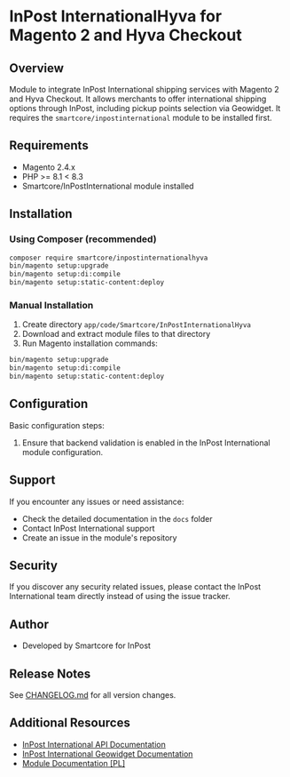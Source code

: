 # InPost InternationalHyva for Magento 2 and Hyva Checkout

## Overview
Module to integrate InPost International shipping services with Magento 2 and Hyva Checkout. It allows merchants to offer international shipping options through InPost, including pickup points selection via Geowidget.
It requires the `smartcore/inpostinternational` module to be installed first.

## Requirements
- Magento 2.4.x
- PHP >= 8.1 < 8.3
- Smartcore/InPostInternational module installed

## Installation

### Using Composer (recommended)
```bash
composer require smartcore/inpostinternationalhyva
bin/magento setup:upgrade
bin/magento setup:di:compile
bin/magento setup:static-content:deploy
```

### Manual Installation
1. Create directory `app/code/Smartcore/InPostInternationalHyva`
2. Download and extract module files to that directory
3. Run Magento installation commands:
```bash
bin/magento setup:upgrade
bin/magento setup:di:compile
bin/magento setup:static-content:deploy
```

## Configuration
Basic configuration steps:
1. Ensure that backend validation is enabled in the InPost International module configuration.

## Support
If you encounter any issues or need assistance:
- Check the detailed documentation in the `docs` folder
- Contact InPost International support
- Create an issue in the module's repository

## Security
If you discover any security related issues, please contact the InPost International team directly instead of using the issue tracker.

## Author
- Developed by Smartcore for InPost

## Release Notes
See [CHANGELOG.md](docs/CHANGELOG.md) for all version changes.

## Additional Resources
- [InPost International API Documentation](https://developers.inpost-group.com/)
- [InPost International Geowidget Documentation](https://dokumentacja-inpost.atlassian.net/wiki/spaces/PL/pages/481755145/Geowidget+International)
- [Module Documentation [PL]](docs/PL/DOCUMENTATION.md)
